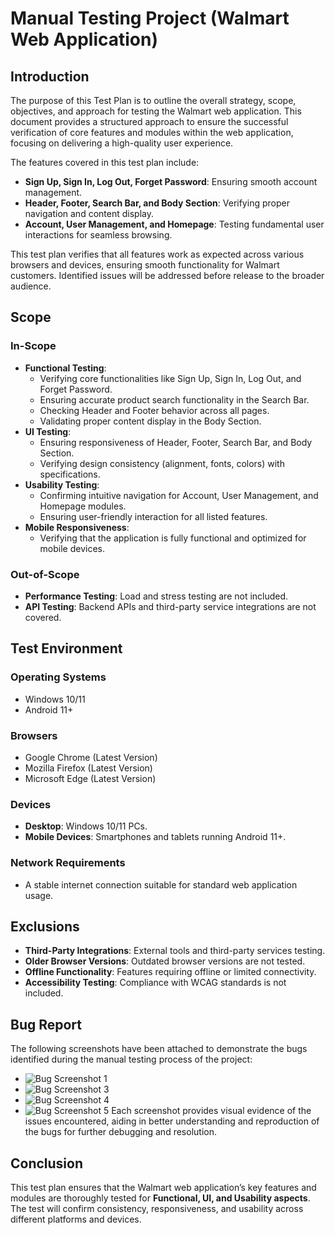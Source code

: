 #  Manual Testing Project (Walmart Web Application)

## Introduction
The purpose of this Test Plan is to outline the overall strategy, scope, objectives, and approach for testing the Walmart web application. This document provides a structured approach to ensure the successful verification of core features and modules within the web application, focusing on delivering a high-quality user experience.

The features covered in this test plan include:
- **Sign Up, Sign In, Log Out, Forget Password**: Ensuring smooth account management.
- **Header, Footer, Search Bar, and Body Section**: Verifying proper navigation and content display.
- **Account, User Management, and Homepage**: Testing fundamental user interactions for seamless browsing.

This test plan verifies that all features work as expected across various browsers and devices, ensuring smooth functionality for Walmart customers. Identified issues will be addressed before release to the broader audience.

## Scope
### In-Scope
- **Functional Testing**:
  - Verifying core functionalities like Sign Up, Sign In, Log Out, and Forget Password.
  - Ensuring accurate product search functionality in the Search Bar.
  - Checking Header and Footer behavior across all pages.
  - Validating proper content display in the Body Section.
- **UI Testing**:
  - Ensuring responsiveness of Header, Footer, Search Bar, and Body Section.
  - Verifying design consistency (alignment, fonts, colors) with specifications.
- **Usability Testing**:
  - Confirming intuitive navigation for Account, User Management, and Homepage modules.
  - Ensuring user-friendly interaction for all listed features.
- **Mobile Responsiveness**:
  - Verifying that the application is fully functional and optimized for mobile devices.

### Out-of-Scope
- **Performance Testing**: Load and stress testing are not included.
- **API Testing**: Backend APIs and third-party service integrations are not covered.

## Test Environment
### Operating Systems
- Windows 10/11
- Android 11+

### Browsers
- Google Chrome (Latest Version)
- Mozilla Firefox (Latest Version)
- Microsoft Edge (Latest Version)

### Devices
- **Desktop**: Windows 10/11 PCs.
- **Mobile Devices**: Smartphones and tablets running Android 11+.

### Network Requirements
- A stable internet connection suitable for standard web application usage.

## Exclusions
- **Third-Party Integrations**: External tools and third-party services testing.
- **Older Browser Versions**: Outdated browser versions are not tested.
- **Offline Functionality**: Features requiring offline or limited connectivity.
- **Accessibility Testing**: Compliance with WCAG standards is not included.

## Bug Report

The following screenshots have been attached to demonstrate the bugs identified during the manual testing process of the project:
- ![Bug Screenshot 1](Screenshot_1.png)
- ![Bug Screenshot 3](Screenshot_3.png)
- ![Bug Screenshot 4](Screenshot_4.png)
- ![Bug Screenshot 5](Screenshot_5.png)
Each screenshot provides visual evidence of the issues encountered, aiding in better understanding and reproduction of the bugs for further debugging and resolution.


## Conclusion
This test plan ensures that the Walmart web application’s key features and modules are thoroughly tested for **Functional, UI, and Usability aspects**. The test will confirm consistency, responsiveness, and usability across different platforms and devices.
